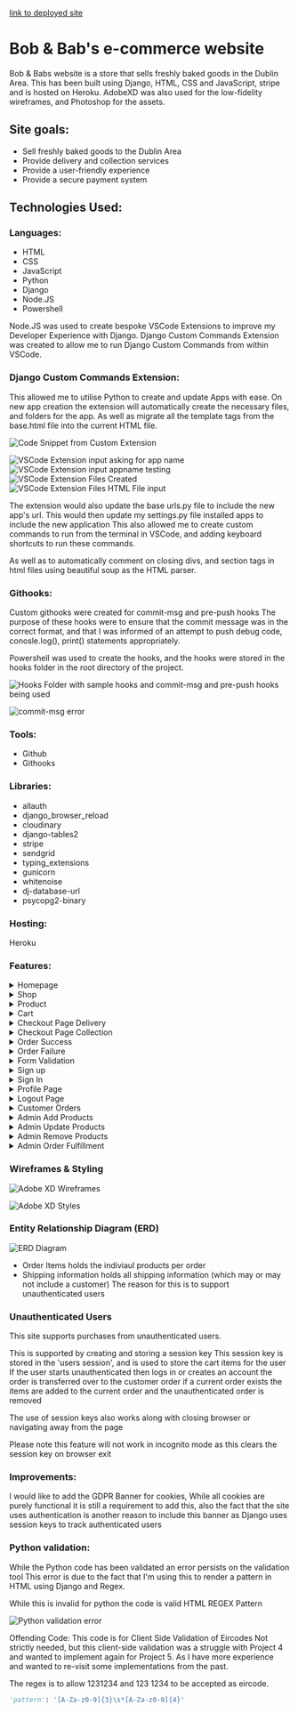 [link to deployed site](https://sd-ci-pp5-bobs-and-babs-5fa3ca5e7225.herokuapp.com/)

# Bob & Bab's e-commerce website

Bob & Babs website is a store that sells freshly baked goods in the Dublin Area.
This has been built using Django, HTML, CSS and JavaScript, stripe and is hosted on Heroku.
AdobeXD was also used for the low-fidelity wireframes, and Photoshop for the assets.

## Site goals:

- Sell freshly baked goods to the Dublin Area
- Provide delivery and collection services
- Provide a user-friendly experience
- Provide a secure payment system

## Technologies Used:

### Languages:

- HTML
- CSS
- JavaScript
- Python
- Django
- Node.JS
- Powershell

Node.JS was used to create bespoke VSCode Extensions to improve my Developer Experience with Django.
Django Custom Commands Extension was created to allow me to run Django Custom Commands from within VSCode.

### Django Custom Commands Extension:

This allowed me to utilise Python to create and update Apps with ease.
On new app creation the extension will automatically create the necessary files, and folders for the app.
As well as migrate all the template tags from the base.html file into the current HTML file.

![Code Snippet from Custom Extension](documentation/assets/django-custom-commands-extension-createApp.jpg)

![VSCode Extension input asking for app name](documentation/assets/create-app-app-name.jpg)
![VSCode Extension input appname testing](documentation/assets/app-name-testing.jpg)
![VSCode Extension Files Created](documentation/assets/testing-app-files-add.jpg)
![VSCode Extension Files HTML File input](documentation/assets/testing-html-file.jpg)

The extension would also update the base urls.py file to include the new app's url.
This would then update my settings.py file installed apps to include the new application
This also allowed me to create custom commands to run from the terminal in VSCode, and adding keyboard shortcuts to run these commands.

As well as to automatically comment on closing divs, and section tags in html files using beautiful soup as the HTML parser.

### Githooks:

Custom githooks were created for commit-msg and pre-push hooks
The purpose of these hooks were to ensure that the commit message was in the correct format, and that I was informed of an attempt to push debug code, conosle.log(), print() statements appropriately.

Powershell was used to create the hooks, and the hooks were stored in the hooks folder in the root directory of the project.

![Hooks Folder with sample hooks and commit-msg and pre-push hooks being used](documentation/assets/hooks.jpg)

![commit-msg error](documentation/assets/commit-msg-hook.jpg)

### Tools:

- Github
- Githooks

### Libraries:

- allauth
- django_browser_reload
- cloudinary
- django-tables2
- stripe
- sendgrid
- typing_extensions
- gunicorn
- whitenoise
- dj-database-url
- psycopg2-binary

### Hosting:

Heroku

### Features:

<details>

  <summary>Homepage</summary>

![Homepage of website](documentation/assets/home-page-bobs-and-babs.jpg)

</details>

<details >

  <summary>Shop</summary>

![Shop page of website](documentation/assets/shop-page.jpg)

</details>

<details>

  <summary>Product</summary>
It was important to route to this page as part of the add to cart option to ensure the allergin information is seen

![Shop page of website](documentation/assets/product-page.jpg)
![Loading Spinner of website](documentation/assets/loading-spinner.jpg)
![Add to cart success message](documentation/assets/loading-spinner.jpg)
![Add to cart success message](documentation/assets/added-to-cart.jpg)
![Add to cart failure message](documentation/assets/added-to-cart-failure.jpg)

</details>

<details >

  <summary>Cart</summary>

![Cart page of website](documentation/assets/cart-page.jpg)

</details>

<details >

  <summary>Checkout Page Delivery</summary>

![checkout page of website delivery status](documentation/assets/checkout-page-delivery.jpg)

</details>

<details >

  <summary>Checkout Page Collection</summary>

![checkout page of website collection status](documentation/assets/checkout-page-collection.jpg)

</details>

<details >

  <summary>Order Success</summary>

![checkout page of website collection status](documentation/assets/checkout-page-order-complete.jpg)

</details>

<details >

  <summary>Order Failure</summary>

![checkout page of website collection status](documentation/assets/checkout-page-order-failed.jpg)

</details>

<details >

  <summary>Form Validation</summary>

![form validation phone number error](documentation/assets/form-validation-phone.jpg)

![form validation eircode error](documentation/assets/form-validation-eircode.jpg)

</details>

<details >

  <summary>Sign up</summary>

![Sign-up page](documentation/assets/sign-up-page.jpg)

![Verify Email Page](documentation/assets/verify-email.jpg)

![Verify Email Received](documentation/assets/verify-email-received.jpg)

![Verify Email Site ID](documentation/assets/email-site-id.jpg)

</details>

<details >

  <summary>Sign In</summary>

![Sign in page](documentation/assets/sign-in-page.jpg)

</details>

<details >

  <summary>Profile Page</summary>
Where "Prefilled" is the email address used to sign up (hidden for screenshots)

![Profile Page](documentation/assets/update-profile-page.jpg)

![Profile Page success](documentation/assets/profile-updated.jpg)

</details>

<details >

  <summary>Logout Page</summary>

![Sign-out page](documentation/assets/logout-page.jpg)

</details>

<details >

  <summary>Customer Orders</summary>

![Customer Orders Page](documentation/assets/customer-orders.jpg)

![Order in progress page](documentation/assets/order-wip.jpg)

![Order Complete Delivery page](documentation/assets/order-complete-delivery.jpg)

![Order Complete Collection page](documentation/assets/order-complete-collection.jpg)

</details>

<details >

  <summary>Admin Add Products</summary>

![Admin Add products form](documentation/assets/admin-add-products.jpg)
Note product name was "test"

![Admin Add products named test](documentation/assets/product-named-test.jpg)

![Admin Add products added sucecss](documentation/assets/product-add-success.jpg)

</details>

<details >

  <summary>Admin Update Products</summary>

![Admin update products form](documentation/assets/admin-update-products.jpg)
![Admin update products success](documentation/assets/product-update-success.jpg)

</details>
<details >

  <summary>Admin Remove Products</summary>

![Admin Delete products table](documentation/assets/admin-del-products.jpg)
![Admin Delete products form](documentation/assets/admin-delete-products-page.jpg)
![Admin Delete products confirmation](documentation/assets/delete-confirm-request.jpg)
![Admin Delete products success](documentation/assets/product-delete-success.jpg)

</details>

<details>
  <summary>Admin Order Fulfillment</summary>

![Admin Orders table](documentation/assets/admin-orders-table.jpg)
![Admin Orders form page](documentation/assets/admin-order-fulfillment.jpg)
![Admin Orders fulfilled success](documentation/assets/order-fulfiled.jpg)

</details>

### Wireframes & Styling

![Adobe XD Wireframes](documentation/assets/adobe-xd-wireframes.jpg)

![Adobe XD Styles](documentation/assets/adobe-xd-styles.jpg)

### Entity Relationship Diagram (ERD)

![ERD Diagram](documentation/assets/erd.jpg)

- Order Items holds the indiviaul products per order
- Shipping information holds all shipping information (which may or may not include a customer)
  The reason for this is to support unauthenticated users

### Unauthenticated Users

This site supports purchases from unauthenticated users.

This is supported by creating and storing a session key
This session key is stored in the 'users session', and is used to store the cart items for the user
If the user starts unauthenticated then logs in or creates an account the order is transferred over to the customer order
if a current order exists the items are added to the current order and the unauthenticated order is removed

The use of session keys also works along with closing browser or navigating away from the page

Please note this feature will not work in incognito mode as this clears the session key on browser exit

### Improvements:

I would like to add the GDPR Banner for cookies,
While all cookies are purely functional it is still a requirement to add this,
also the fact that the site uses authentication is another reason to include this banner as Django uses session keys to track authenticated users

### Python validation:

While the Python code has been validated an error persists on the validation tool
This error is due to the fact that I'm using this to render a pattern in HTML using Django and Regex.

While this is invalid for python the code is valid HTML REGEX Pattern

![Python validation error](documentation/assets/line-40-invalid-invalid-msg.jpg)

Offending Code:
This code is for Client Side Validation of Eircodes
Not strictly needed, but this client-side validation was a struggle with Project 4 and wanted to implement again for Project 5.
As I have more experience and wanted to re-visit some implementations from the past.

The regex is to allow 1231234 and 123 1234 to be accepted as eircode.

```python
'pattern': '[A-Za-z0-9]{3}\s*[A-Za-z0-9]{4}'
```

